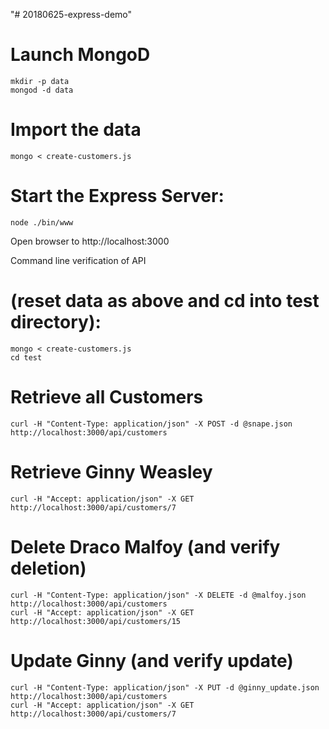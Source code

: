 "# 20180625-express-demo" 

# Launch MongoD

    mkdir -p data
    mongod -d data

# Import the data

    mongo < create-customers.js

# Start the Express Server:

    node ./bin/www

Open browser to http://localhost:3000





Command line verification of API

# (reset data as above and cd into test directory):

    mongo < create-customers.js
    cd test

# Retrieve all Customers

    curl -H "Content-Type: application/json" -X POST -d @snape.json http://localhost:3000/api/customers

# Retrieve Ginny Weasley

    curl -H "Accept: application/json" -X GET http://localhost:3000/api/customers/7

# Delete Draco Malfoy (and verify deletion)

    curl -H "Content-Type: application/json" -X DELETE -d @malfoy.json http://localhost:3000/api/customers
    curl -H "Accept: application/json" -X GET http://localhost:3000/api/customers/15

# Update Ginny (and verify update)

    curl -H "Content-Type: application/json" -X PUT -d @ginny_update.json http://localhost:3000/api/customers
    curl -H "Accept: application/json" -X GET http://localhost:3000/api/customers/7